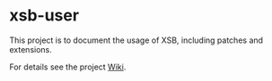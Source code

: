 xsb-user
========

This project is to document the usage of XSB, including patches and extensions.

For details see the project [Wiki](https://github.com/htzh/xsb-user/wiki).
